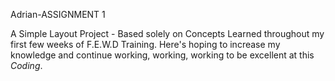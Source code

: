 Adrian-ASSIGNMENT 1
       
<p> A Simple Layout Project  - Based solely on Concepts Learned throughout  my first few weeks of F.E.W.D Training. Here's hoping to increase my knowledge and continue working, working, working to be excellent at this <em>Coding</em>.</p>


